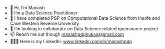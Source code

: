 - 👋 Hi, I’m Manash
- 👀 I’m a Data Science Practitioner
- 🌱 I have completed PGP on Computational Data Science from Insofe and Case Western Reverse University
- 💞️ I’m looking to collaborate on Data Science related opensource project
- 📫 Reach me out though manashpdphukan@gmail.com
- 🧑🏻‍💻 Here is my LinkedIn: www.linkedin.com/in/manashpdp

<!---
Moukuh/Moukuh is a ✨ special ✨ repository because its `README.md` (this file) appears on your GitHub profile.
You can click the Preview link to take a look at your changes.
--->
